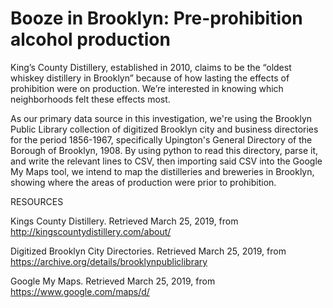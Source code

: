 # Booze in Brooklyn: Pre-prohibition alcohol production  
King’s County Distillery, established in 2010, claims to be the “oldest whiskey distillery in Brooklyn” because of how lasting the effects of prohibition were on production. We’re interested in knowing which neighborhoods felt these effects most.

As our primary data source in this investigation, we're using the Brooklyn Public Library collection of digitized Brooklyn city and business directories for the period 1856-1967, specifically Upington's General Directory of the Borough of Brooklyn, 1908. By using python to read this directory, parse it, and write the relevant lines to CSV, then importing said CSV into the Google My Maps tool, we intend to map the distilleries and breweries in Brooklyn, showing where the areas of production were prior to prohibition. 

 

RESOURCES

Kings County Distillery. Retrieved March 25, 2019, from http://kingscountydistillery.com/about/

Digitized Brooklyn City Directories. Retrieved March 25, 2019, from https://archive.org/details/brooklynpubliclibrary  

Google My Maps. Retrieved March 25, 2019, from https://www.google.com/maps/d/

 

 

 

